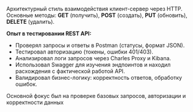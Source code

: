 
Архитектурный стиль взаимодействия клиент-сервер через HTTP. Основные методы: **GET** (получить), **POST** (создать), **PUT** (обновить), **DELETE** (удалить).

**Опыт в тестировании REST API:**

- Проверял запросы и ответы в Postman (статусы, формат JSON).
- Тестировал авторизацию (токены, ошибки 401/403).
- Анализировал логи запросов через Charles Proxy и Kibana.
- Использовал Swagger для изучения эндпоинтов и находил расхождения с фактической работой API.
- Валидировал бизнес-логику: корректность ответов, обработку ошибок.

Основной фокус был на проверке базовых запросов, авторизации и корректности данных 